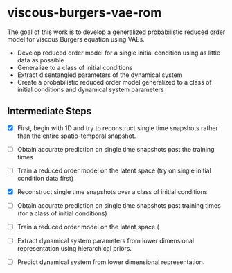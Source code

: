 # viscous-burgers-vae-rom

The goal of this work is to develop a generalized probabilistic reduced order model for viscous Burgers equation using VAEs.
- Develop reduced order model for a single initial condition using as little data as possible
- Generalize to a class of initial conditions
- Extract disentangled parameters of the dynamical system
- Create a probabilistic reduced order model generalized to a class of initial conditions and dynamical system parameters

## Intermediate Steps

- [x] First, begin with 1D and try to reconstruct single time snapshots rather than the entire spatio-temporal snapshot. 
- [ ] Obtain accurate prediction on single time snapshots past the training times
- [ ] Train a reduced order model on the latent space (try on single initial condition data first)
- [x] Reconstruct single time snapshots over a class of initial conditions
- [ ] Obtain accurate prediction on single time snapshots past training times (for a class of initial conditions)
- [ ] Train a reduced order model on the latent space (


- [ ] Extract dynamical system parameters from lower dimensional representation using hierarchical priors.
- [ ] Predict dynamical system from lower dimensional representation. 
